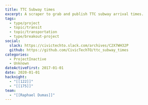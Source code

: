 ```yaml
---
title: TTC Subway times
excerpt: A scraper to grab and publish TTC subway arrival times.
tags:
  - type/project
  - topic/transit
  - topic/transportation
  - type/breakout-project
social:
  slack: https://civictechto.slack.com/archives/C2X7WH32P
  github: https://github.com/CivicTechTO/ttc_subway_times
categories:
  - ProjectInactive
  - Unknown
dateActiveFirst: 2017-01-01
date: 2020-01-01
hacknight:
  - "[[122]]"
  - "[[175]]"
team:
  - "[[Raphael Dumas]]"
---
```

